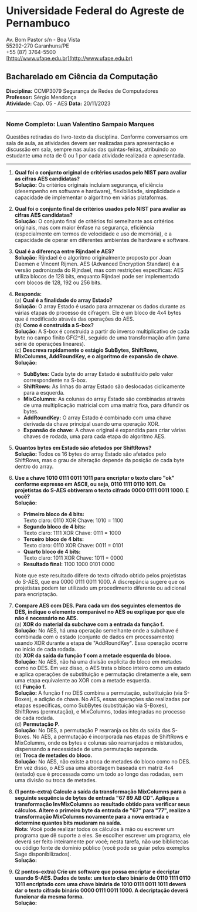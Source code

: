 # Universidade Federal do Agreste de Pernambuco

Av. Bom Pastor s/n - Boa Vista  
55292-270 Garanhuns/PE  
+55 (87) 3764-5500  
[http://www.ufape.edu.br](http://www.ufape.edu.br)

## Bacharelado em Ciência da Computação


**Disciplina:** CCMP3079 Segurança de Redes de Computadores  
**Professor:** Sérgio Mendonça  
**Atividade:** Cap. 05 - AES 
**Data:** 20/11/2023

---

### Nome Completo: Luan Valentino Sampaio Marques

Questões retiradas do livro-texto da disciplina. Conforme conversamos em sala de aula, as atividades devem ser realizadas para apresentação e discussão em sala, sempre nas aulas das quintas-feiras, atribuindo ao estudante uma nota de 0 ou 1 por cada atividade realizada e apresentada.

---

1. **Qual foi o conjunto original de critérios usados pelo NIST para avaliar as cifras AES candidatas?**  
   **Solução:** Os critérios originais incluíam segurança, eficiência (desempenho em software e hardware), flexibilidade, simplicidade e capacidade de implementar o algoritmo em várias plataformas.

2. **Qual foi o conjunto final de critérios usados pelo NIST para avaliar as cifras AES candidatas?**  
   **Solução:** O conjunto final de critérios foi semelhante aos critérios originais, mas com maior ênfase na segurança, eficiência (especialmente em termos de velocidade e uso de memória), e a capacidade de operar em diferentes ambientes de hardware e software.

3. **Qual é a diferença entre Rijndael e AES?**  
   **Solução:** Rijndael é o algoritmo originalmente proposto por Joan Daemen e Vincent Rijmen. AES (Advanced Encryption Standard) é a versão padronizada do Rijndael, mas com restrições específicas: AES utiliza blocos de 128 bits, enquanto Rijndael pode ser implementado com blocos de 128, 192 ou 256 bits.

4. **Responda:**  
   (a) **Qual é a finalidade do array Estado?**  
   **Solução:** O array Estado é usado para armazenar os dados durante as várias etapas do processo de cifragem. Ele é um bloco de 4x4 bytes que é modificado através das operações do AES.  
   (b) **Como é construída a S-box?**  
   **Solução:** A S-box é construída a partir do inverso multiplicativo de cada byte no campo finito GF(2^8), seguido de uma transformação afim (uma série de operações lineares).  
   (c) **Descreva rapidamente o estágio SubBytes, ShiftRows, MixColumns, AddRoundKey, e o algoritmo de expansão de chave.**  
   **Solução:**  
   - **SubBytes:** Cada byte do array Estado é substituído pelo valor correspondente na S-box.  
   - **ShiftRows:** As linhas do array Estado são deslocadas ciclicamente para a esquerda.  
   - **MixColumns:** As colunas do array Estado são combinadas através de uma multiplicação matricial com uma matriz fixa, para difundir os bytes.  
   - **AddRoundKey:** O array Estado é combinado com uma chave derivada da chave principal usando uma operação XOR.  
   - **Expansão de chave:** A chave original é expandida para criar várias chaves de rodada, uma para cada etapa do algoritmo AES.

5. **Quantos bytes em Estado são afetados por ShiftRows?**  
   **Solução:** Todos os 16 bytes do array Estado são afetados pelo ShiftRows, mas o grau de alteração depende da posição de cada byte dentro do array.

6. **Use a chave 1010 0111 0011 1011 para encriptar o texto claro "ok" conforme expresso em ASCII, ou seja, 0110 1111 0110 1011. Os projetistas do S-AES obtiveram o texto cifrado 0000 0111 0011 1000. E você?**  
   **Solução:**  
   - **Primeiro bloco de 4 bits:**  
     Texto claro: 0110 XOR Chave: 1010 = 1100  
   - **Segundo bloco de 4 bits:**  
     Texto claro: 1111 XOR Chave: 0111 = 1000  
   - **Terceiro bloco de 4 bits:**  
     Texto claro: 0110 XOR Chave: 0011 = 0101  
   - **Quarto bloco de 4 bits:**  
     Texto claro: 1011 XOR Chave: 1011 = 0000  
   - **Resultado final:** 1100 1000 0101 0000

   Note que este resultado difere do texto cifrado obtido pelos projetistas do S-AES, que era 0000 0111 0011 1000. A discrepância sugere que os projetistas podem ter utilizado um procedimento diferente ou adicional para encriptação.

7. **Compare AES com DES. Para cada um dos seguintes elementos do DES, indique o elemento comparável no AES ou explique por que ele não é necessário no AES.**  
   (a) **XOR do material da subchave com a entrada da função f.**  
   **Solução:** No AES, há uma operação semelhante onde a subchave é combinada com o estado (conjunto de dados em processamento) usando XOR durante a etapa de "AddRoundKey". Essa operação ocorre no início de cada rodada.  
   (b) **XOR da saída da função f com a metade esquerda do bloco.**  
   **Solução:** No AES, não há uma divisão explícita do bloco em metades como no DES. Em vez disso, o AES trata o bloco inteiro como um estado e aplica operações de substituição e permutação diretamente a ele, sem uma etapa equivalente ao XOR com a metade esquerda.  
   (c) **Função f.**  
   **Solução:** A função f no DES combina a permutação, substituição (via S-Boxes), e adição de chave. No AES, essas operações são realizadas por etapas específicas, como SubBytes (substituição via S-Boxes), ShiftRows (permutação), e MixColumns, todas integradas no processo de cada rodada.  
   (d) **Permutação P.**  
   **Solução:** No DES, a permutação P rearranja os bits da saída das S-Boxes. No AES, a permutação é incorporada nas etapas de ShiftRows e MixColumns, onde os bytes e colunas são rearranjados e misturados, dispensando a necessidade de uma permutação separada.  
   (e) **Troca de metades do bloco.**  
   **Solução:** No AES, não existe a troca de metades do bloco como no DES. Em vez disso, o AES usa uma abordagem baseada em matriz 4x4 (estado) que é processada como um todo ao longo das rodadas, sem uma divisão ou troca de metades.

8. **(1 ponto-extra) Calcule a saída da transformação MixColumns para a seguinte sequência de bytes de entrada "67 89 AB CD". Aplique a transformação InvMixColumns ao resultado obtido para verificar seus cálculos. Altere o primeiro byte da entrada de "67" para "77", realize a transformação MixColumns novamente para a nova entrada e determine quantos bits mudaram na saída.**  
   **Nota:** Você pode realizar todos os cálculos à mão ou escrever um programa que dê suporte a eles. Se escolher escrever um programa, ele deverá ser feito inteiramente por você; nesta tarefa, não use bibliotecas ou código fonte de domínio público (você pode se guiar pelos exemplos Sage disponibilizados).  
   **Solução:**

9. **(2 pontos-extra) Crie um software que possa encriptar e decriptar usando S-AES. Dados de teste: um texto claro binário de 0110 1111 0110 1011 encriptado com uma chave binária de 1010 0111 0011 1011 deverá dar o texto cifrado binário 0000 0111 0011 1000. A decriptação deverá funcionar da mesma forma.**  
   **Solução:**
